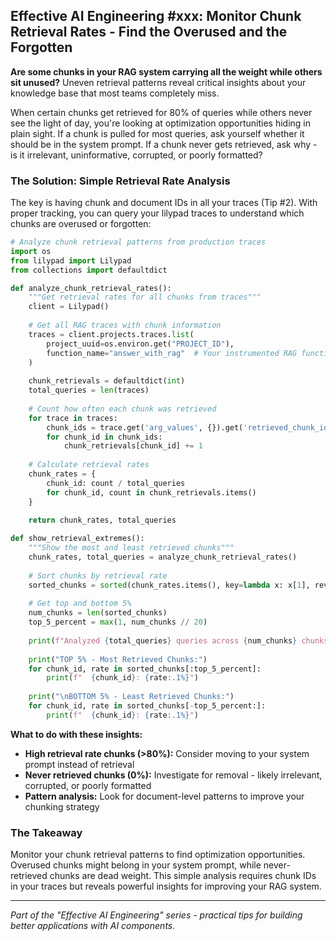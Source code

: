 ## Effective AI Engineering #xxx: Monitor Chunk Retrieval Rates - Find the Overused and the Forgotten

**Are some chunks in your RAG system carrying all the weight while others sit unused?** Uneven retrieval patterns reveal critical insights about your knowledge base that most teams completely miss.

When certain chunks get retrieved for 80% of queries while others never see the light of day, you're looking at optimization opportunities hiding in plain sight. If a chunk is pulled for most queries, ask yourself whether it should be in the system prompt. If a chunk never gets retrieved, ask why - is it irrelevant, uninformative, corrupted, or poorly formatted?

### The Solution: Simple Retrieval Rate Analysis

The key is having chunk and document IDs in all your traces (Tip #2). With proper tracking, you can query your lilypad traces to understand which chunks are overused or forgotten:

```python
# Analyze chunk retrieval patterns from production traces
import os
from lilypad import Lilypad
from collections import defaultdict

def analyze_chunk_retrieval_rates():
    """Get retrieval rates for all chunks from traces"""
    client = Lilypad()
    
    # Get all RAG traces with chunk information
    traces = client.projects.traces.list(
        project_uuid=os.environ.get("PROJECT_ID"),
        function_name="answer_with_rag"  # Your instrumented RAG function
    )
    
    chunk_retrievals = defaultdict(int)
    total_queries = len(traces)
    
    # Count how often each chunk was retrieved
    for trace in traces:
        chunk_ids = trace.get('arg_values', {}).get('retrieved_chunk_ids', [])
        for chunk_id in chunk_ids:
            chunk_retrievals[chunk_id] += 1
    
    # Calculate retrieval rates
    chunk_rates = {
        chunk_id: count / total_queries 
        for chunk_id, count in chunk_retrievals.items()
    }
    
    return chunk_rates, total_queries

def show_retrieval_extremes():
    """Show the most and least retrieved chunks"""
    chunk_rates, total_queries = analyze_chunk_retrieval_rates()
    
    # Sort chunks by retrieval rate
    sorted_chunks = sorted(chunk_rates.items(), key=lambda x: x[1], reverse=True)
    
    # Get top and bottom 5%
    num_chunks = len(sorted_chunks)
    top_5_percent = max(1, num_chunks // 20)
    
    print(f"Analyzed {total_queries} queries across {num_chunks} chunks\n")
    
    print("TOP 5% - Most Retrieved Chunks:")
    for chunk_id, rate in sorted_chunks[:top_5_percent]:
        print(f"  {chunk_id}: {rate:.1%}")
    
    print("\nBOTTOM 5% - Least Retrieved Chunks:")
    for chunk_id, rate in sorted_chunks[-top_5_percent:]:
        print(f"  {chunk_id}: {rate:.1%}")
```

**What to do with these insights:**

- **High retrieval rate chunks (>80%):** Consider moving to your system prompt instead of retrieval
- **Never retrieved chunks (0%):** Investigate for removal - likely irrelevant, corrupted, or poorly formatted
- **Pattern analysis:** Look for document-level patterns to improve your chunking strategy

### The Takeaway

Monitor your chunk retrieval patterns to find optimization opportunities. Overused chunks might belong in your system prompt, while never-retrieved chunks are dead weight. This simple analysis requires chunk IDs in your traces but reveals powerful insights for improving your RAG system.

---
*Part of the "Effective AI Engineering" series - practical tips for building better applications with AI components.*